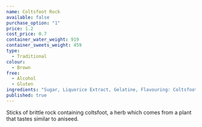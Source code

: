 ```yaml
---
name: Coltsfoot Rock
available: false
purchase_option: "1"
price: 1.2
cost_price: 0.7
container_water_weight: 919
container_sweets_weight: 459
type: 
  - Traditional
colour: 
  - Brown
free: 
  - Alcohol
  - Gluten
ingredients: "Sugar, Liquorice Extract, Gelatine, Flavouring: Coltsfoot Extract"
published: true
---
```

Sticks of brittle rock containing coltsfoot, a herb which comes from a plant that tastes similar to aniseed.